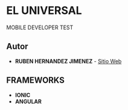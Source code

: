 # EL UNIVERSAL

  
MOBILE DEVELOPER TEST

 
## Autor

* **RUBEN HERNANDEZ JIMENEZ** - [Sitio Web](http://codeplusplus.online)


## FRAMEWORKS


* **IONIC**
* **ANGULAR**

